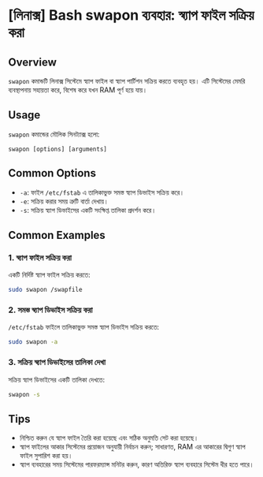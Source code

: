 # [লিনাক্স] Bash swapon ব্যবহার: স্ব্যাপ ফাইল সক্রিয় করা

## Overview
`swapon` কমান্ডটি লিনাক্স সিস্টেমে স্ব্যাপ ফাইল বা স্ব্যাপ পার্টিশন সক্রিয় করতে ব্যবহৃত হয়। এটি সিস্টেমের মেমরি ব্যবস্থাপনায় সহায়তা করে, বিশেষ করে যখন RAM পূর্ণ হয়ে যায়।

## Usage
`swapon` কমান্ডের মৌলিক সিনট্যাক্স হলো:

```
swapon [options] [arguments]
```

## Common Options
- `-a`: ফাইল `/etc/fstab` এ তালিকাভুক্ত সমস্ত স্ব্যাপ ডিভাইস সক্রিয় করে।
- `-e`: সক্রিয় করার সময় ত্রুটি বার্তা দেখায়।
- `-s`: সক্রিয় স্ব্যাপ ডিভাইসের একটি সংক্ষিপ্ত তালিকা প্রদর্শন করে।

## Common Examples
### 1. স্ব্যাপ ফাইল সক্রিয় করা
একটি নির্দিষ্ট স্ব্যাপ ফাইল সক্রিয় করতে:

```bash
sudo swapon /swapfile
```

### 2. সমস্ত স্ব্যাপ ডিভাইস সক্রিয় করা
`/etc/fstab` ফাইলে তালিকাভুক্ত সমস্ত স্ব্যাপ ডিভাইস সক্রিয় করতে:

```bash
sudo swapon -a
```

### 3. সক্রিয় স্ব্যাপ ডিভাইসের তালিকা দেখা
সক্রিয় স্ব্যাপ ডিভাইসের একটি তালিকা দেখতে:

```bash
swapon -s
```

## Tips
- নিশ্চিত করুন যে স্ব্যাপ ফাইল তৈরি করা হয়েছে এবং সঠিক অনুমতি সেট করা হয়েছে।
- স্ব্যাপ ফাইলের আকার সিস্টেমের প্রয়োজন অনুযায়ী নির্বাচন করুন; সাধারণত, RAM এর আকারের দ্বিগুণ স্ব্যাপ ফাইল সুপারিশ করা হয়।
- স্ব্যাপ ব্যবহারের সময় সিস্টেমের পারফরম্যান্স মনিটর করুন, কারণ অতিরিক্ত স্ব্যাপ ব্যবহারে সিস্টেম ধীর হতে পারে।